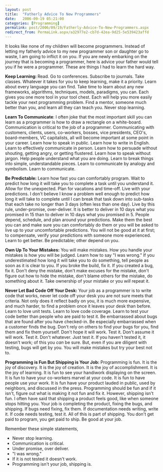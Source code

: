 ```yaml
---
layout: post
title:  "Fatherly Advice To New Programmers"
date:   2006-09-19 05:21:00
categories: [Programming]
permalink: post/2006/09/19/Fatherly-Advice-To-New-Programmers.aspx
redirect_from: PermaLink.aspx/a32977e2-cb7d-42ea-9d25-5e539423affd
---
```

<p>It looks like none of my children will become programmers. Instead of letting
my fatherly advice to my new programmer son or daughter go to waste, I am going
to inflict it on you. If you are newly embarking on the journey that is becoming
a programmer, here is advice your father would tell you if he were a programmer.
These are things I had to learn the hard way. </p>
<p><b>Keep Learning: </b>Read. Go to conferences. Subscribe to journals. Take
classes. Whatever it takes for you to keep learning, make it a priority. Learn
about every language you can find. Take time to learn about any new frameworks,
algorithms, techniques, models, paradigms, you can. Each gives you one more
tool in your tool chest. Each will help you more easily tackle your next
programming problem. Find a mentor, someone much better than you, and learn all
they can teach you. Never stop learning.</p>
<p><b>Learn To Communicate</b>: I often joke that the most important skill you
can learn as a programmer is how to draw a rectangle on a white-board.
Communication is critical to the job of a programmer. Communicating with
customers, clients, users, co-workers, bosses, vice presidents, CEO's,
board-members, VC capitalists, all will become important at some point in your
career. Learn how to speak in public. Learn how to write in English. Learn to
effectively communicate in person. Learn how to persuade without shouting,
getting angry, or getting flustered. Learn how to speak without jargon. Help
people understand what you are doing. Learn to break things into simple,
understandable pieces. Learn to communicate by analogy and symbolism. Learn to
communicate.</p>
<p><b>Be Predictable:</b> Learn how fast you can comfortably program. Wait to
predict how long it will take you to complete a task until you understand it.
Allow for the unexpected. Plan for vacations and time-off. Live with your
predictions. I don't believe I know a problem well enough to predict how long it
will take to complete until I can break that task down into sub-tasks that each
take no longer than 3 days (often less than one day). Live by this rule,
under-promise, over-deliver. It is better to deliver in 10 days what you
promised in 15 than to deliver in 10 days what you promised in 5. People depend,
schedule, and plan around your predictions. Make them the best you can and make
sure you can comfortably do them or you will be asked to live up to your
uncomfortable predictions. You will not be good at it at first; to compensate,
verify your predictions with someone more experienced. Learn to get better. Be
predictable; other depend on you.</p>
<p><b>Own Up To Your Mistakes:</b> You will make mistakes. How you handle your
mistakes is how you will be judged. Learn how to say "I was wrong." If you
underestimated how long it will take you to do something, tell people as soon as
it is clear to you. If you broke the build, fix it. If you created a bug, fix
it. Don't deny the mistake, don't make excuses for the mistake, don't figure out
how to hide the mistake, don't blame others for the mistake, do something about
it. Take ownership of your mistake or you <i>will</i> repeat it.</p>
<p><b>Never Let Bad Code Off Your Desk:</b> Your job as a programmer is to write
code that works, never let code off your desk you are not sure meets that
criteria. Not only does it reflect badly on you, it is much more expensive, and
much harder, to find a problem once it leaves your desk than before. Learn to
love unit tests. Learn to love code coverage. Learn to test your code better
than people who are paid to test it. Be embarrassed about bugs that are found
after you have checked-in. Be especially embarrassed when a customer finds the
bug. Don't rely on others to find your bugs for you, find them and fix them
yourself. Don't hope it will work. Test it. Don't assume it will work. Test it.
Don't whatever. Just test it. If you haven't tested it, it doesn't work; of this
you <i>can</i> be sure. But, even if you are diligent with testing, bugs will
get by you. You will make mistakes but try your best not to.</p>
<p><b>Programming is Fun But Shipping is Your Job:</b> Programming is fun. It is
the joy of discovery. It is the joy of creation. It is the joy of accomplishment. It
is the joy of learning. It is fun to see your handiwork displaying on the
screen. It is fun to have your co-workers marvel at your code. It is fun to have
people use your work. It is fun have your product lauded in public, used by
neighbors, and discussed in the press. Programming should be fun and if it
isn't, figure out what is making it not fun and fix it. However, shipping isn't
fun. I often have said that shipping a product feels good, like when someone
stops hitting you. Your job is completing the product, fixing the bugs, and
shipping. If bugs need fixing, fix them. If documentation needs writing, write
it. If code needs testing, test it. All of this is part of shipping. You don't
get paid to program, you get paid to ship. Be good at your job.</p>
<p>Remember these simple statements,</p>
<ul>
	<li>Never stop learning.</li>
	<li>Communication is critical.</li>
	<li>Under promise, over deliver.</li>
	<li>"I was wrong."</li>
	<li>If it is not tested it doesn't work.</li>
	<li>Programming isn't your job, shipping is.</li>
</ul>
